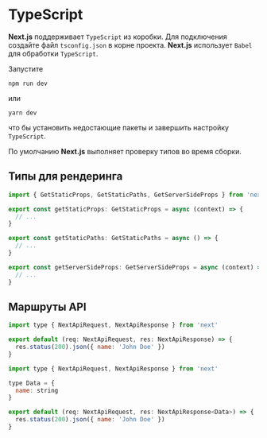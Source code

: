 # TypeScript

**Next.js** поддерживает `TypeScript` из коробки. Для подключения создайте файл `tsconfig.json` в корне проекта.
**Next.js** использует `Babel` для обработки `TypeScript`.

Запустите 
```npm
npm run dev
```
или
```npm
yarn dev
```
что бы установить недостающие пакеты и завершить настройку `TypeScript`.

По умолчанию **Next.js** выполняет проверку типов во время сборки.

## Типы для рендеринга

```js
import { GetStaticProps, GetStaticPaths, GetServerSideProps } from 'next'

export const getStaticProps: GetStaticProps = async (context) => {
  // ...
}

export const getStaticPaths: GetStaticPaths = async () => {
  // ...
}

export const getServerSideProps: GetServerSideProps = async (context) => {
  // ...
}
```

## Маршруты API

```js
import type { NextApiRequest, NextApiResponse } from 'next'

export default (req: NextApiRequest, res: NextApiResponse) => {
  res.status(200).json({ name: 'John Doe' })
}
```

```js
import type { NextApiRequest, NextApiResponse } from 'next'

type Data = {
  name: string
}

export default (req: NextApiRequest, res: NextApiResponse<Data>) => {
  res.status(200).json({ name: 'John Doe' })
}
```